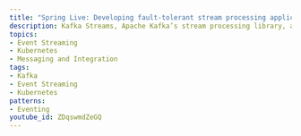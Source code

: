 ```yaml
---
title: "Spring Live: Developing fault-tolerant stream processing application with Kafka Streams and Kubernetes"
description: Kafka Streams, Apache Kafka’s stream processing library, allows developers to build sophisticated stateful stream processing applications which you can deploy in an environment of your choice. This talk shows a live demo of how a Kafka Streams application can run in a Docker container and the dynamic scaling of an application running in Kubernetes.
topics:
- Event Streaming
- Kubernetes
- Messaging and Integration
tags:
- Kafka
- Event Streaming
- Kubernetes
patterns:
- Eventing
youtube_id: ZDqswmdZeGQ
---
```

